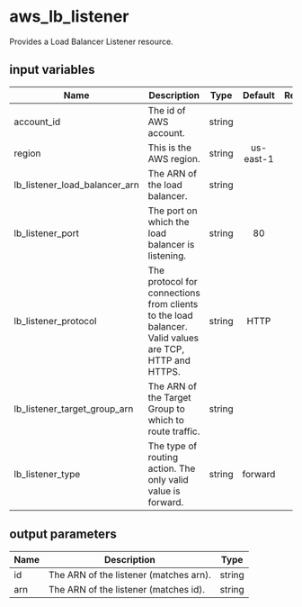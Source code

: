 # aws_lb_listener

Provides a Load Balancer Listener resource.

## input variables

| Name | Description | Type | Default | Required |
|------|-------------|:----:|:-----:|:-----:|
|account_id|The id of AWS account.|string||Yes|
|region|This is the AWS region.|string|us-east-1|Yes|
|lb_listener_load_balancer_arn|The ARN of the load balancer.|string||Yes|
|lb_listener_port|The port on which the load balancer is listening.|string|80|No|
|lb_listener_protocol|The protocol for connections from clients to the load balancer. Valid values are TCP, HTTP and HTTPS.|string|HTTP|No|
|lb_listener_target_group_arn|The ARN of the Target Group to which to route traffic.|string||Yes|
|lb_listener_type|The type of routing action. The only valid value is forward.|string|forward|No|

## output parameters

| Name | Description | Type |
|------|-------------|:----:|
|id|The ARN of the listener (matches arn).|string|
|arn|The ARN of the listener (matches id).|string|
